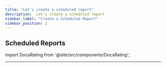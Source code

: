 ```yaml
---
title: "Let's create a scheduled report"
description:  Let's create a scheduled report
sidebar_label: "Create a Scheduled Report"
sidebar_position: 2
---
```

## Scheduled Reports





import DocsRating from '@site/src/components/DocsRating';

---
<DocsRating />